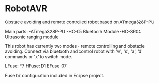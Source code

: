 # RobotAVR
Obstacle avoiding and remote controlled robot based on ATmega328P-PU

Main parts:
-ATmega328P-PU
-HC-05 Bluetooth Module
-HC-SR04 Ultrasonic ranging module

This robot has currently two modes - remote controlling and obstacle avoiding.
Connect via bluetooth and control robot with 'w', 's', 'a', 'd' commands or 'x' to switch mode.

LFuse: F7
HFuse: D1
EFuse: 07

Fuse bit configuration included in Eclipse project.